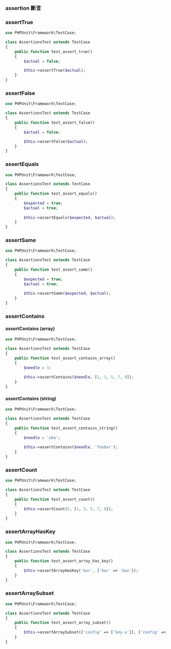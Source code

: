 ### assertion 斷言


### assertTrue

```php
use PHPUnit\Framework\TestCase;

class AssertionsTest extends TestCase 
{
    public function test_assert_true() 
    {
        $actual = false;

        $this->assertTrue($actual);
    }
}
```

### assertFalse

```php
use PHPUnit\Framework\TestCase;

class AssertionsTest extends TestCase 
{
    public function test_assert_false() 
    {
        $actual = false;

        $this->assertFalse($actual);
    }
}
```

### assertEquals

```php
use PHPUnit\Framework\TestCase;

class AssertionsTest extends TestCase 
{
    public function test_assert_equals() 
    {
        $expected = true;
        $actual = true;
        
        $this->assertEquals($expected, $actual);
    }
}
```

### assertSame

```php
use PHPUnit\Framework\TestCase;

class AssertionsTest extends TestCase 
{
    public function test_assert_same() 
    {
        $expected = true;
        $actual = true;
        
        $this->assertSame($expected, $actual);
    }
}
```

### assertContains


#### assertContains (array)

```php
use PHPUnit\Framework\TestCase;

class AssertionsTest extends TestCase 
{
    public function test_assert_contains_array() 
    {
        $needle = 3;
        
        $this->assertContains($needle, [1, 3, 5, 7, 9]);
    }
}
```

#### assertContains (string)

```php
use PHPUnit\Framework\TestCase;

class AssertionsTest extends TestCase 
{
    public function test_assert_contains_string()
    {
        $needle = 'oba';
        
        $this->assertContains($needle, 'foobar');
    }
}
```

### assertCount

```php
use PHPUnit\Framework\TestCase;

class AssertionsTest extends TestCase 
{
    public function test_assert_count() 
    {
        $this->assertCount(5, [1, 3, 5, 7, 9]);
    }
}
```

### assertArrayHasKey

```php
use PHPUnit\Framework\TestCase;

class AssertionsTest extends TestCase 
{
    public function test_assert_array_has_key() 
    {
        $this->assertArrayHasKey('bar', ['bar' => 'baz']);
    }
}
```
    
### assertArraySubset

```php
use PHPUnit\Framework\TestCase;

class AssertionsTest extends TestCase 
{
    public function test_assert_array_subset()
    {
        $this->assertArraySubset(['config' => ['key-a']], ['config' => ['key-a', 'key-c']]);
    }
}
```
